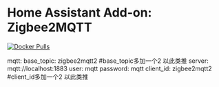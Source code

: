# Home Assistant Add-on: Zigbee2MQTT

[![Docker Pulls](https://img.shields.io/docker/pulls/zigbee2mqtt/zigbee2mqtt-amd64.svg?style=flat-square&logo=docker)](https://cloud.docker.com/u/dwelch2101/repository/docker/zigbee2mqtt/zigbee2mqtt-amd64)

mqtt:
  base_topic: zigbee2mqtt2   #base_topic多加一个2 以此类推
  server: mqtt://localhost:1883
  user: mqtt
  password: mqtt
  client_id: zigbee2mqtt2 #client_id多加一个2 以此类推
